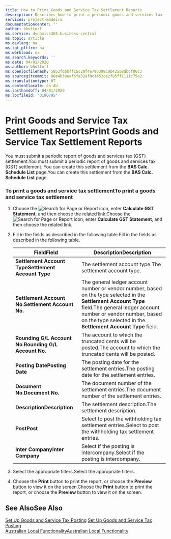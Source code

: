 ```yaml
---
title: How to Print Goods and Service Tax Settlement Reports
description: Describes how to print a periodic goods and services tax (GST) settlement.
services: project-madeira
documentationcenter: ''
author: bholtorf
ms.service: dynamics365-business-central
ms.topic: article
ms.devlang: na
ms.tgt_pltfrm: na
ms.workload: na
ms.search.keywords: ''
ms.date: 04/01/2020
ms.author: bholtorf
ms.openlocfilehash: 5853fdbbffc5c28f46796388c0b435b8dbcf86c3
ms.sourcegitcommit: 88e4b30eaf6fa32af0c1452ce2f85ff1111c75e2
ms.translationtype: HT
ms.contentlocale: en-AU
ms.lasthandoff: 04/01/2020
ms.locfileid: "3180795"
---
```

# <a name="print-goods-and-service-tax-settlement-reports"></a><span data-ttu-id="d16f8-103">Print Goods and Service Tax Settlement Reports</span><span class="sxs-lookup"><span data-stu-id="d16f8-103">Print Goods and Service Tax Settlement Reports</span></span>
<span data-ttu-id="d16f8-104">You must submit a periodic report of goods and services tax (GST) settlement.</span><span class="sxs-lookup"><span data-stu-id="d16f8-104">You must submit a periodic report of goods and services tax (GST) settlement.</span></span> <span data-ttu-id="d16f8-105">You can create this settlement from the **BAS Calc. Schedule List** page.</span><span class="sxs-lookup"><span data-stu-id="d16f8-105">You can create this settlement from the **BAS Calc. Schedule List** page.</span></span>  


### <a name="to-print-a-goods-and-service-tax-settlement"></a><span data-ttu-id="d16f8-106">To print a goods and service tax settlement</span><span class="sxs-lookup"><span data-stu-id="d16f8-106">To print a goods and service tax settlement</span></span>  
1.  <span data-ttu-id="d16f8-107">Choose the ![Search for Page or Report](../../media/ui-search/search_small.png "Search for Page or Report icon") icon, enter **Calculate GST Statement**, and then choose the related link.</span><span class="sxs-lookup"><span data-stu-id="d16f8-107">Choose the ![Search for Page or Report](../../media/ui-search/search_small.png "Search for Page or Report icon") icon, enter **Calculate GST Statement**, and then choose the related link.</span></span>  
2. <span data-ttu-id="d16f8-108">Fill in the fields as described in the following table.</span><span class="sxs-lookup"><span data-stu-id="d16f8-108">Fill in the fields as described in the following table.</span></span>  

    |<span data-ttu-id="d16f8-109">Field</span><span class="sxs-lookup"><span data-stu-id="d16f8-109">Field</span></span>|<span data-ttu-id="d16f8-110">Description</span><span class="sxs-lookup"><span data-stu-id="d16f8-110">Description</span></span>|  
    |---------------------------------|---------------------------------------|  
    |<span data-ttu-id="d16f8-111">**Settlement Account Type**</span><span class="sxs-lookup"><span data-stu-id="d16f8-111">**Settlement Account Type**</span></span>|<span data-ttu-id="d16f8-112">The settlement account type.</span><span class="sxs-lookup"><span data-stu-id="d16f8-112">The settlement account type.</span></span>|  
    |<span data-ttu-id="d16f8-113">**Settlement Account No.**</span><span class="sxs-lookup"><span data-stu-id="d16f8-113">**Settlement Account No.**</span></span>|<span data-ttu-id="d16f8-114">The general ledger account number or vendor number, based on the type selected in the **Settlement Account Type** field.</span><span class="sxs-lookup"><span data-stu-id="d16f8-114">The general ledger account number or vendor number, based on the type selected in the **Settlement Account Type** field.</span></span>|  
    |<span data-ttu-id="d16f8-115">**Rounding G/L Account No.**</span><span class="sxs-lookup"><span data-stu-id="d16f8-115">**Rounding G/L Account No.**</span></span>|<span data-ttu-id="d16f8-116">The account to which the truncated cents will be posted.</span><span class="sxs-lookup"><span data-stu-id="d16f8-116">The account to which the truncated cents will be posted.</span></span>|  
    |<span data-ttu-id="d16f8-117">**Posting Date**</span><span class="sxs-lookup"><span data-stu-id="d16f8-117">**Posting Date**</span></span>|<span data-ttu-id="d16f8-118">The posting date for the settlement entries.</span><span class="sxs-lookup"><span data-stu-id="d16f8-118">The posting date for the settlement entries.</span></span>|  
    |<span data-ttu-id="d16f8-119">**Document No.**</span><span class="sxs-lookup"><span data-stu-id="d16f8-119">**Document No.**</span></span>|<span data-ttu-id="d16f8-120">The document number of the settlement entries.</span><span class="sxs-lookup"><span data-stu-id="d16f8-120">The document number of the settlement entries.</span></span>|  
    |<span data-ttu-id="d16f8-121">**Description**</span><span class="sxs-lookup"><span data-stu-id="d16f8-121">**Description**</span></span>|<span data-ttu-id="d16f8-122">The settlement description.</span><span class="sxs-lookup"><span data-stu-id="d16f8-122">The settlement description.</span></span>|  
    |<span data-ttu-id="d16f8-123">**Post**</span><span class="sxs-lookup"><span data-stu-id="d16f8-123">**Post**</span></span>|<span data-ttu-id="d16f8-124">Select to post the withholding tax settlement entries.</span><span class="sxs-lookup"><span data-stu-id="d16f8-124">Select to post the withholding tax settlement entries.</span></span>|  
    |<span data-ttu-id="d16f8-125">**Inter Company**</span><span class="sxs-lookup"><span data-stu-id="d16f8-125">**Inter Company**</span></span>|<span data-ttu-id="d16f8-126">Select if the posting is intercompany.</span><span class="sxs-lookup"><span data-stu-id="d16f8-126">Select if the posting is intercompany.</span></span>|  

3. <span data-ttu-id="d16f8-127">Select the appropriate filters.</span><span class="sxs-lookup"><span data-stu-id="d16f8-127">Select the appropriate filters.</span></span>  
4. <span data-ttu-id="d16f8-128">Choose the **Print** button to print the report, or choose the **Preview** button to view it on the screen.</span><span class="sxs-lookup"><span data-stu-id="d16f8-128">Choose the **Print** button to print the report, or choose the **Preview** button to view it on the screen.</span></span>  

## <a name="see-also"></a><span data-ttu-id="d16f8-129">See Also</span><span class="sxs-lookup"><span data-stu-id="d16f8-129">See Also</span></span>  
<span data-ttu-id="d16f8-130">[Set Up Goods and Service Tax Posting](how-to-set-up-goods-and-service-tax-posting.md) </span><span class="sxs-lookup"><span data-stu-id="d16f8-130">[Set Up Goods and Service Tax Posting](how-to-set-up-goods-and-service-tax-posting.md) </span></span>  
[<span data-ttu-id="d16f8-131">Australian Local Functionality</span><span class="sxs-lookup"><span data-stu-id="d16f8-131">Australian Local Functionality</span></span>](australia-local-functionality.md)  

